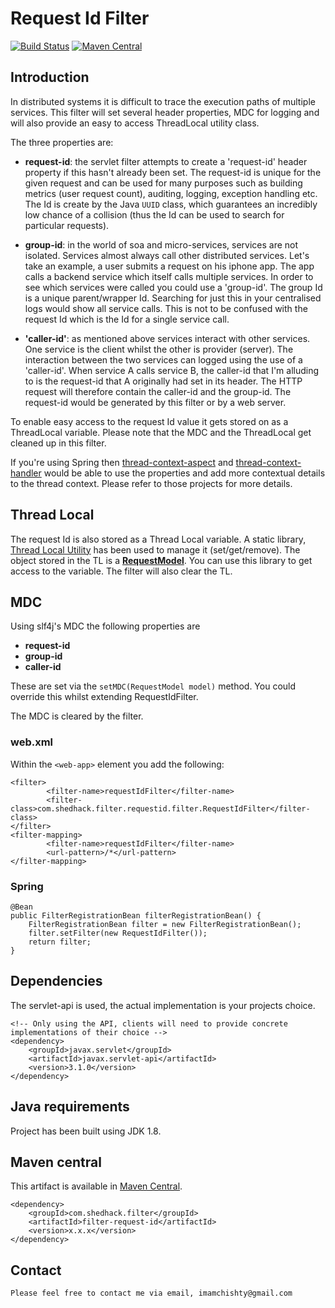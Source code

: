 # Request Id Filter

[![Build Status](https://travis-ci.org/imamchishty/filter-request-id.svg?branch=master "filter-request-id")](https://travis-ci.org/imamchishty/filter-request-id) [![Maven Central](https://maven-badges.herokuapp.com/maven-central/com.shedhack.filter/filter-request-id/badge.svg?style=plastic)](https://maven-badges.herokuapp.com/maven-central/com.shedhack.filter/filter-request-id)

## Introduction
In distributed systems it is difficult to trace the execution paths of multiple services.
This filter will set several header properties, MDC for logging and will also provide an easy to access ThreadLocal utility class.

The three properties are:

- __request-id__: the servlet filter attempts to create a 'request-id' header property 
if this hasn't already been set. The request-id is unique for the given request and can be used
for many purposes such as building metrics (user request count), auditing,
logging, exception handling etc. The Id is create by the Java `UUID` class, which guarantees an
incredibly low chance of a collision (thus the Id can be used to search for particular requests).

- __group-id__: in the world of soa and micro-services, services are not isolated. Services almost
always call other distributed services. Let's take an example, a user submits a request on his
iphone app. The app calls a backend service which itself calls multiple services. In order to see
which services were called you could use a 'group-id'. The group Id is a unique parent/wrapper Id.
Searching for just this in your centralised logs would show all service calls. This is not to be
confused with the request Id which is the Id for a single service call.

- __'caller-id'__: as mentioned above services interact with other services. One service is the client
whilst the other is provider (server). The interaction between the two services can logged
using the use of a 'caller-id'. When service A calls service B, the caller-id that I'm
alluding to is the request-id that A originally had set in its header. The HTTP request
will therefore contain the caller-id and the group-id. The request-id would be generated by this
filter or by a web server.
 
To enable easy access to the request Id value it gets stored on as a ThreadLocal variable.
Please note that the MDC and the ThreadLocal get cleaned up in this filter.

If you're using Spring then [thread-context-aspect](https://github.com/imamchishty/thread-context-aspect) and [thread-context-handler](https://github.com/imamchishty/thread-context-handler) would be able to use the properties and add more contextual details to the thread context. Please refer to those projects for more details.

## Thread Local

The request Id is also stored as a Thread Local variable. A static library, [Thread Local Utility](https://github.com/imamchishty/filter-request-id/blob/master/src/main/java/com/shedhack/filter/requestid/helper/RequestHelper.java) has been used to manage it (set/get/remove). The object stored in the TL is a [__RequestModel__](https://github.com/imamchishty/filter-request-id/blob/master/src/main/java/com/shedhack/filter/requestid/model/RequestModel.java).
You can use this library to get access to the variable. The filter will also clear the TL. 

## MDC

Using slf4j's MDC the following properties are 

- __request-id__
- __group-id__
- __caller-id__

These are set via the `setMDC(RequestModel model)` method. You could override this whilst extending RequestIdFilter. 

The MDC is cleared by the filter.

### web.xml

Within the `<web-app>` element you add the following:

	<filter> 
    		<filter-name>requestIdFilter</filter-name>
    		<filter-class>com.shedhack.filter.requestid.filter.RequestIdFilter</filter-class> 
  	</filter> 
  	<filter-mapping> 
    		<filter-name>requestIdFilter</filter-name>
    		<url-pattern>/*</url-pattern> 
  	</filter-mapping> 

### Spring

    @Bean
    public FilterRegistrationBean filterRegistrationBean() {
        FilterRegistrationBean filter = new FilterRegistrationBean();
        filter.setFilter(new RequestIdFilter());
        return filter;
    }

## Dependencies

The servlet-api is used, the actual implementation is your projects choice.

    <!-- Only using the API, clients will need to provide concrete implementations of their choice -->
    <dependency>
        <groupId>javax.servlet</groupId>
        <artifactId>javax.servlet-api</artifactId>
        <version>3.1.0</version>
    </dependency>
        
## Java requirements

Project has been built using JDK 1.8.

## Maven central

This artifact is available in [Maven Central](https://maven-badges.herokuapp.com/maven-central/com.shedhack.filter/filter-request-id).
 
    <dependency>
        <groupId>com.shedhack.filter</groupId>
        <artifactId>filter-request-id</artifactId>
        <version>x.x.x</version>
    </dependency>    


Contact
-------

	Please feel free to contact me via email, imamchishty@gmail.com
